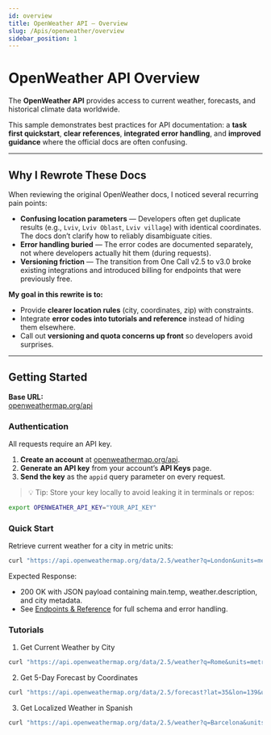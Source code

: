 ```yaml
---
id: overview
title: OpenWeather API — Overview
slug: /Apis/openweather/overview
sidebar_position: 1
---
```


# OpenWeather API Overview

The **OpenWeather API** provides access to current weather, forecasts, and historical climate data worldwide.  

This sample demonstrates best practices for API documentation: a **task first quickstart**, **clear references**, **integrated error handling**, and **improved guidance** where the official docs are often confusing.

---

## Why I Rewrote These Docs

When reviewing the original OpenWeather docs, I noticed several recurring pain points:

- **Confusing location parameters** — Developers often get duplicate results (e.g., `Lviv`, `Lviv Oblast`, `Lviv village`) with identical coordinates. The docs don’t clarify how to reliably disambiguate cities.  
- **Error handling buried** — The error codes are documented separately, not where developers actually hit them (during requests).  
- **Versioning friction** — The transition from One Call v2.5 to v3.0 broke existing integrations and introduced billing for endpoints that were previously free.

**My goal in this rewrite is to:**
- Provide **clearer location rules** (city, coordinates, zip) with constraints.  
- Integrate **error codes into tutorials and reference** instead of hiding them elsewhere.  
- Call out **versioning and quota concerns up front** so developers avoid surprises.

---

## Getting Started

**Base URL:**  
[openweathermap.org/api](https://openweathermap.org/api)

### Authentication

All requests require an API key.

1. **Create an account** at [openweathermap.org/api](https://openweathermap.org/api).   
2. **Generate an API key** from your account’s **API Keys** page.  
3. **Send the key** as the `appid` query parameter on every request.

> 💡 Tip: Store your key locally to avoid leaking it in terminals or repos:
```bash
export OPENWEATHER_API_KEY="YOUR_API_KEY"
```

### Quick Start 

Retrieve current weather for a city in metric units: 
``` bash
curl "https://api.openweathermap.org/data/2.5/weather?q=London&units=metric&appid=$OPENWEATHER_API_KEY"
```

Expected Response: 
- 200 OK with JSON payload containing main.temp, weather.description, and city metadata.
-  See [Endpoints & Reference](./endpoints) for full schema and error handling.


### Tutorials 

1. Get Current Weather by City 
``` bash
curl "https://api.openweathermap.org/data/2.5/weather?q=Rome&units=metric&appid=$OPENWEATHER_API_KEY"
```
2. Get 5-Day Forecast by Coordinates
``` bash 
curl "https://api.openweathermap.org/data/2.5/forecast?lat=35&lon=139&units=metric&appid=$OPENWEATHER_API_KEY"
```
3. Get Localized Weather in Spanish
``` bash 
curl "https://api.openweathermap.org/data/2.5/weather?q=Barcelona&units=metric&lang=es&appid=$OPENWEATHER_API_KEY"
```


